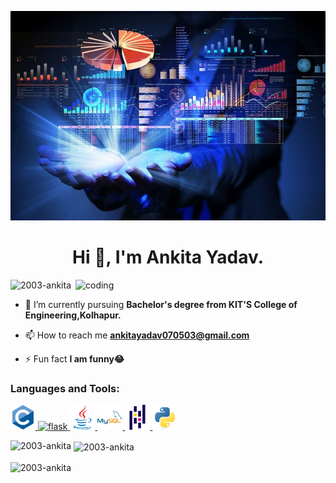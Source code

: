 ![logo](https://github.com/2003-ankita/2003-ankita/blob/main/banner.jpg)

<h1 align="center">Hi 👋, I'm Ankita Yadav.</h1>
<img align='right' alt='coding' width='400' src='https://mir-s3-cdn-cf.behance.net/project_modules/disp/601014116770475.6068beff4640a.gif'>
<p align="left"> <img src="https://komarev.com/ghpvc/?username=2003-ankita&label=Profile%20views&color=0e75b6&style=flat" alt="2003-ankita" /> </p>

- 🌱 I’m currently pursuing **Bachelor's degree from KIT'S College of Engineering,Kolhapur.**

- 📫 How to reach me **ankitayadav070503@gmail.com**

- ⚡ Fun fact **I am funny😂**



<h3 align="left">Languages and Tools:</h3>
<p align="left"> <a href="https://www.cprogramming.com/" target="_blank" rel="noreferrer"> <img src="https://raw.githubusercontent.com/devicons/devicon/master/icons/c/c-original.svg" alt="c" width="40" height="40"/> </a> <a href="https://flask.palletsprojects.com/" target="_blank" rel="noreferrer"> <img src="https://www.vectorlogo.zone/logos/pocoo_flask/pocoo_flask-icon.svg" alt="flask" width="40" height="40"/> </a> <a href="https://www.java.com" target="_blank" rel="noreferrer"> <img src="https://raw.githubusercontent.com/devicons/devicon/master/icons/java/java-original.svg" alt="java" width="40" height="40"/> </a> <a href="https://www.mysql.com/" target="_blank" rel="noreferrer"> <img src="https://raw.githubusercontent.com/devicons/devicon/master/icons/mysql/mysql-original-wordmark.svg" alt="mysql" width="40" height="40"/> </a> <a href="https://pandas.pydata.org/" target="_blank" rel="noreferrer"> <img src="https://raw.githubusercontent.com/devicons/devicon/2ae2a900d2f041da66e950e4d48052658d850630/icons/pandas/pandas-original.svg" alt="pandas" width="40" height="40"/> </a> <a href="https://www.python.org" target="_blank" rel="noreferrer"> <img src="https://raw.githubusercontent.com/devicons/devicon/master/icons/python/python-original.svg" alt="python" width="40" height="40"/> </a> </p>

<p><img align="left" src="https://github-readme-stats.vercel.app/api/top-langs?username=2003-ankita&show_icons=true&locale=en&layout=compact" alt="2003-ankita" /></p>

<p>&nbsp;<img align="center" src="https://github-readme-stats.vercel.app/api?username=2003-ankita&show_icons=true&locale=en" alt="2003-ankita" /></p>

<p><img align="center" src="https://github-readme-streak-stats.herokuapp.com/?user=2003-ankita&" alt="2003-ankita" /></p>

